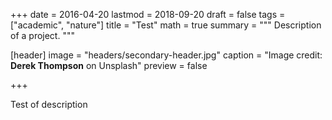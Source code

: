 +++
date = 2016-04-20
lastmod = 2018-09-20
draft = false
tags = ["academic", "nature"]
title = "Test"
math = true
summary = """
Description of a project. 
"""

[header]
image = "headers/secondary-header.jpg"
caption = "Image credit: **Derek Thompson** on Unsplash"
preview = false

+++

Test of description
